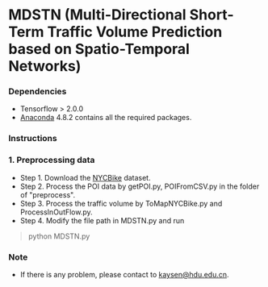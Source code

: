 # MDSTN (Multi-Directional Short-Term Traffic Volume Prediction based on Spatio-Temporal Networks)


### Dependencies
* Tensorflow > 2.0.0
* [Anaconda](https://www.anaconda.com/) 4.8.2 contains all the required packages.

### Instructions

### 1. Preprocessing data
* Step 1. Download the [NYCBike](https://data.cityofnewyork.us/) dataset.
* Step 2. Process the POI data by getPOI.py, POIFromCSV.py in the folder of "preprocess".
* Step 3. Process the traffic volume by ToMapNYCBike.py and ProcessInOutFlow.py.
* Step 4. Modify the file path in MDSTN.py and run
> python MDSTN.py


### Note
* If there is any problem, please contact to kaysen@hdu.edu.cn.
